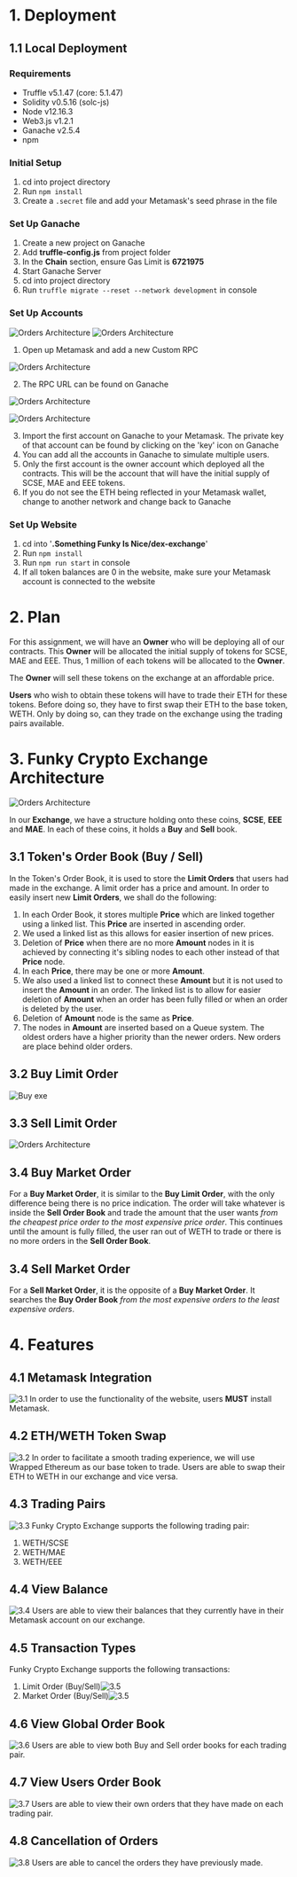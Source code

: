# 1. Deployment

## 1.1 Local Deployment

### Requirements

- Truffle v5.1.47 (core: 5.1.47)
- Solidity v0.5.16 (solc-js)
- Node v12.16.3
- Web3.js v1.2.1
- Ganache v2.5.4
- npm

### Initial Setup

1. cd into project directory
2. Run `npm install`
3. Create a `.secret` file and add your Metamask's seed phrase in the file

### Set Up Ganache

1. Create a new project on Ganache
2. Add **truffle-config.js** from project folder
3. In the **Chain** section, ensure Gas Limit is **6721975**
4. Start Ganache Server
5. cd into project directory
6. Run `truffle migrate --reset --network development` in console

### Set Up Accounts

![Orders Architecture](./assets/ganache1.png) ![Orders Architecture](./assets/ganache2.png)

1. Open up Metamask and add a new Custom RPC

![Orders Architecture](./assets/ganache3.png)

2. The RPC URL can be found on Ganache

![Orders Architecture](./assets/ganache4.png)

![Orders Architecture](./assets/ganache.png)

3. Import the first account on Ganache to your Metamask. The private key of that account can be found by clicking on the 'key' icon on Ganache
4. You can add all the accounts in Ganache to simulate multiple users.
5. Only the first account is the owner account which deployed all the contracts. This will be the account that will have the initial supply of SCSE, MAE and EEE tokens.
6. If you do not see the ETH being reflected in your Metamask wallet, change to another network and change back to Ganache

### Set Up Website

1. cd into '**.Something Funky Is Nice/dex-exchange**'
2. Run `npm install`
3. Run `npm run start` in console
4. If all token balances are 0 in the website, make sure your Metamask account is connected to the website

# 2. Plan

For this assignment, we will have an **Owner** who will be deploying all of our contracts. This **Owner** will be allocated the initial supply of tokens for SCSE, MAE and EEE. Thus, 1 million of each tokens will be allocated to the **Owner**.

The **Owner** will sell these tokens on the exchange at an affordable price.

**Users** who wish to obtain these tokens will have to trade their ETH for these tokens. Before doing so, they have to first swap their ETH to the base token, WETH. Only by doing so, can they trade on the exchange using the trading pairs available.

# 3. Funky Crypto Exchange Architecture

![Orders Architecture](./assets/orders.png)

In our **Exchange**, we have a structure holding onto these coins, **SCSE**, **EEE** and **MAE**. In each of these coins, it holds a **Buy** and **Sell** book.

## 3.1 Token's Order Book (Buy / Sell)

In the Token's Order Book, it is used to store the **Limit Orders** that users had made in the exchange. A limit order has a price and amount. In order to easily insert new **Limit Orders**, we shall do the following:

1. In each Order Book, it stores multiple **Price** which are linked together using a linked list. This **Price** are inserted in ascending order.
2. We used a linked list as this allows for easier insertion of new prices.
3. Deletion of **Price** when there are no more **Amount** nodes in it is achieved by connecting it's sibling nodes to each other instead of that **Price** node.
4. In each **Price**, there may be one or more **Amount**.
5. We also used a linked list to connect these **Amount** but it is not used to insert the **Amount** in an order. The linked list is to allow for easier deletion of **Amount** when an order has been fully filled or when an order is deleted by the user.
6. Deletion of **Amount** node is the same as **Price**.
7. The nodes in **Amount** are inserted based on a Queue system. The oldest orders have a higher priority than the newer orders. New orders are place behind older orders.

## 3.2 Buy Limit Order

![Buy exe](./assets/buy_exe.png)

## 3.3 Sell Limit Order

![Orders Architecture](./assets/sell_exe.png)

## 3.4 Buy Market Order

For a **Buy Market Order**, it is similar to the **Buy Limit Order**, with the only difference being there is no price indication. The order will take whatever is inside the **Sell Order Book** and trade the amount that the user wants _from the cheapest price order to the most expensive price order_. This continues until the amount is fully filled, the user ran out of WETH to trade or there is no more orders in the **Sell Order Book**.

## 3.4 Sell Market Order

For a **Sell Market Order**, it is the opposite of a **Buy Market Order**. It searches the **Buy Order Book** _from the most expensive orders to the least expensive orders_.

# 4. Features

## 4.1 Metamask Integration

![3.1](./assets/f1.png)
In order to use the functionality of the website, users **MUST** install Metamask.

## 4.2 ETH/WETH Token Swap

![3.2](./assets/f2.png)
In order to facilitate a smooth trading experience, we will use Wrapped Ethereum as our base token to trade. Users are able to swap their ETH to WETH in our exchange and vice versa.

## 4.3 Trading Pairs

![3.3](./assets/f3.png)
Funky Crypto Exchange supports the following trading pair:

1. WETH/SCSE
2. WETH/MAE
3. WETH/EEE

## 4.4 View Balance

![3.4](./assets/f4.png)
Users are able to view their balances that they currently have in their Metamask account on our exchange.

## 4.5 Transaction Types

Funky Crypto Exchange supports the following transactions:

1. Limit Order (Buy/Sell)![3.5](./assets/f5.1.png)
2. Market Order (Buy/Sell)![3.5](./assets/f5.2.png)

## 4.6 View Global Order Book

![3.6](./assets/f6.png)
Users are able to view both Buy and Sell order books for each trading pair.

## 4.7 View Users Order Book

![3.7](./assets/f7.png)
Users are able to view their own orders that they have made on each trading pair.

## 4.8 Cancellation of Orders

![3.8](./assets/f8.png)
Users are able to cancel the orders they have previously made.
